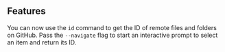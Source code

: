 ## Features

You can now use the `id` command to get the ID of remote files and folders on GitHub. Pass the `--navigate` flag to start an interactive prompt to select an item and return its ID.
